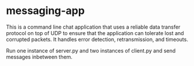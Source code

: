 # messaging-app


This is a command line chat application that uses a reliable data transfer protocol on top of UDP to ensure that the application can tolerate lost and corrupted packets.  It handles error detection, retransmission, and timeouts.

Run one instance of server.py and two instances of client.py and send messages inbetween them.
